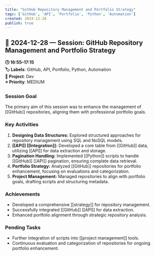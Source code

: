 ```yaml
---
title: "GitHub Repository Management and Portfolio Strategy"
tags: ['GitHub', 'API', 'Portfolio', 'Python', 'Automation']
created: 2024-12-28
publish: true
---
```


## 📅 2024-12-28 — Session: GitHub Repository Management and Portfolio Strategy

**🕒 16:55–17:15**  
**🏷️ Labels**: GitHub, API, Portfolio, Python, Automation  
**📂 Project**: Dev  
**⭐ Priority**: MEDIUM  


### Session Goal
The primary aim of this session was to enhance the management of [[GitHub]] repositories, aligning them with professional portfolio goals.

### Key Activities
1. **Designing Data Structures:** Explored structured approaches for repository management using SQL and NoSQL models.
2. **[[API]] [[Integration]]:** Developed a core table from [[GitHub]] data, utilizing [[API]] for data extraction and storage.
3. **Pagination Handling:** Implemented [[Python]] scripts to handle [[GitHub]] [[API]] pagination, ensuring complete data retrieval.
4. **Portfolio Strategy:** Analyzed [[GitHub]] repositories for portfolio enhancement, focusing on evaluations and categorization.
5. **Project Management:** Managed repositories to align with portfolio goals, drafting scripts and structuring metadata.

### Achievements
- Developed a comprehensive [[strategy]] for repository management.
- Successfully integrated [[GitHub]] [[API]] for data extraction.
- Enhanced portfolio alignment through strategic repository analysis.

### Pending Tasks
- Further integration of scripts into [[project management]] tools.
- Continuous evaluation and categorization of repositories for ongoing portfolio enhancement.
